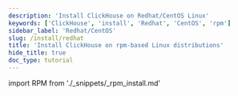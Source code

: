 ```yaml
---
description: 'Install ClickHouse on Redhat/CentOS Linux'
keywords: ['ClickHouse', 'install', 'Redhat', 'CentOS', 'rpm']
sidebar_label: 'Redhat/CentOS'
slug: /install/redhat
title: 'Install ClickHouse on rpm-based Linux distributions'
hide_title: true
doc_type: tutorial
---
```


import RPM from './_snippets/_rpm_install.md'

<RPM/>

